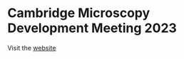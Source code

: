 # Cambridge Microscopy Development Meeting 2023

Visit the [website](https://theleelab.github.io/Cambridge-Microscopy-Meeting-2023/)

